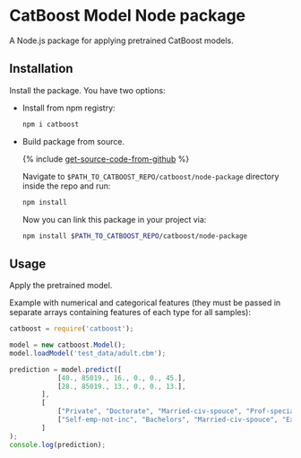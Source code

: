 # CatBoost Model Node package

A Node.js package for applying pretrained CatBoost models.

## Installation

Install the package. You have two options:
   - Install from npm registry:
        ```sh
        npm i catboost
        ```
   - Build package from source.

        {% include [get-source-code-from-github](../_includes/work_src/reusage-installation/get-source-code-from-github.md) %}

        Navigate to `$PATH_TO_CATBOOST_REPO/catboost/node-package` directory inside the repo and run:

        ```sh
        npm install
        ```

        Now you can link this package in your project via:

        ```sh
        npm install $PATH_TO_CATBOOST_REPO/catboost/node-package
        ```

## Usage

Apply the pretrained model.

Example with numerical and categorical features (they must be passed in separate arrays containing features of
each type for all samples):

```js
catboost = require('catboost');

model = new catboost.Model();
model.loadModel('test_data/adult.cbm');

prediction = model.predict([
            [40., 85019., 16., 0., 0., 45.],
            [28., 85019., 13., 0., 0., 13.],
        ],
        [
            ["Private", "Doctorate", "Married-civ-spouce", "Prof-specialty", "Husband", "Asian-Pac-Islander", "Male", "nan"],
            ["Self-emp-not-inc", "Bachelors", "Married-civ-spouce", "Exec-managerial", "Husband", "White", "Male", "United-States"],
        ]
);
console.log(prediction);
```
